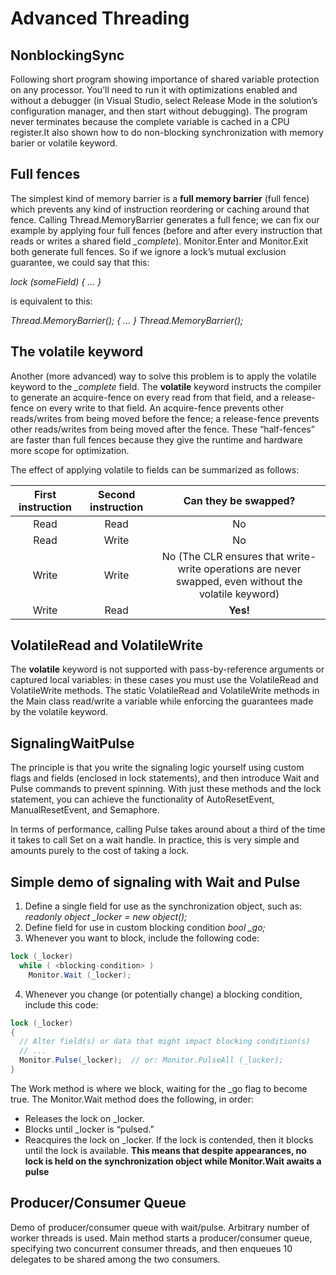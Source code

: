 # Advanced Threading


## NonblockingSync

Following short program showing importance of shared variable protection on any processor. You’ll need to run it with optimizations enabled and without a debugger (in Visual Studio, select Release Mode in the solution’s configuration manager, and then start without debugging). The program never terminates because the complete variable is cached in a CPU register.It also shown how to do non-blocking synchronization with memory barier or volatile keyword.


Full fences
--
The simplest kind of memory barrier is a **full memory barrier** (full fence) which prevents any kind of instruction reordering or caching around that fence. Calling Thread.MemoryBarrier generates a full fence; we can fix our example by applying four full fences (before and after every instruction that reads or writes a shared field *_complete*).
Monitor.Enter and Monitor.Exit both generate full fences. 
So if we ignore a lock’s mutual exclusion guarantee, we could say that this:

*lock (someField) { ... }*

is equivalent to this:

*Thread.MemoryBarrier(); { ... } Thread.MemoryBarrier();*


The volatile keyword
--
Another (more advanced) way to solve this problem is to apply the volatile keyword to the *_complete* field.
The **volatile** keyword instructs the compiler to generate an acquire-fence on every read from that field, and a release-fence on every write to that field. An acquire-fence prevents other reads/writes from being moved before the fence; a release-fence prevents other reads/writes from being moved after the fence. These “half-fences” are faster than full fences because they give the runtime and hardware more scope for optimization.

The effect of applying volatile to fields can be summarized as follows:

|First instruction	| Second instruction	| Can they be swapped? |
|:-----------------:|:-------------------:|:--------------------:|
|Read	              |         Read	      |         No           |
|Read	              |         Write	      |         No           |
|Write	            |         Write	      |         No (The CLR ensures that write-write operations are never swapped, even without the volatile keyword)|
|Write              |        	Read        |       	**Yes!**     |


VolatileRead and VolatileWrite
--
The **volatile** keyword is not supported with pass-by-reference arguments or captured local variables: in these cases you must use the VolatileRead and VolatileWrite methods. The static VolatileRead and VolatileWrite methods in the Main class read/write a variable while enforcing the guarantees made by the volatile keyword. 


## SignalingWaitPulse

The principle is that you write the signaling logic yourself using custom flags and fields (enclosed in lock statements), and then introduce Wait and Pulse commands to prevent spinning. With just these methods and the lock statement, you can achieve the functionality of AutoResetEvent, ManualResetEvent, and Semaphore. 

In terms of performance, calling Pulse takes around about a third of the time it takes to call Set on a wait handle. In practice, this is very simple and amounts purely to the cost of taking a lock.


Simple demo of signaling with Wait and Pulse
--
1. Define a single field for use as the synchronization object, such as:
*readonly object _locker = new object();*
2. Define field for use in custom blocking condition
*bool _go;*
3. Whenever you want to block, include the following code:
```csharp
lock (_locker)
  while ( <blocking-condition> )
    Monitor.Wait (_locker);
```
4. Whenever you change (or potentially change) a blocking condition, include this code:
```csharp
lock (_locker)
{
  // Alter field(s) or data that might impact blocking condition(s)
  // ...
  Monitor.Pulse(_locker);  // or: Monitor.PulseAll (_locker);
}
```


The Work method is where we block, waiting for the _go flag to become true. The Monitor.Wait method does the following, in order:

- Releases the lock on _locker.
- Blocks until _locker is “pulsed.”
- Reacquires the lock on _locker. If the lock is contended, then it blocks until the lock is available.
**This means that despite appearances, no lock is held on the synchronization object while Monitor.Wait awaits a pulse**


Producer/Consumer Queue
--

Demo of producer/consumer queue with wait/pulse. Arbitrary number of worker threads is used.
Main method starts a producer/consumer queue, specifying two concurrent consumer threads, and then enqueues 10 delegates to be shared among the two consumers.
